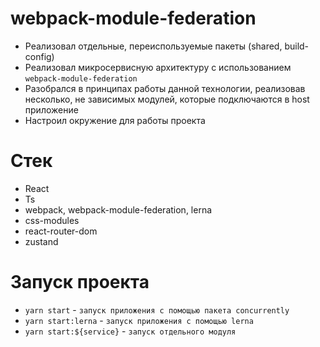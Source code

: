 # webpack-module-federation

- Реализовал отдельные, переиспользуемые пакеты (shared, build-config)
- Реализовал микросервисную архитектуру с использованием `webpack-module-federation`
- Разобрался в принципах работы данной технологии, реализовав несколько, не зависимых модулей, которые подключаются в
  host приложение
- Настроил окружение для работы проекта

# Стек

- React
- Ts
- webpack, webpack-module-federation, lerna
- css-modules
- react-router-dom
- zustand

# Запуск проекта

- `yarn start` - `запуск приложения с помощью пакета concurrently`
- `yarn start:lerna` - `запуск приложения с помощью lerna`
- `yarn start:${service}` - `запуск отдельного модуля`